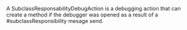 A SubclassResponsabilityDebugAction is a debugging action that can create a method if the debugger was opened as a result of a #subclassResponsibility mesage send.